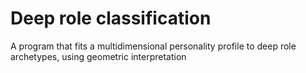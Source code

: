 # Deep role classification

A program that fits a multidimensional personality profile to deep role archetypes, using geometric interpretation
